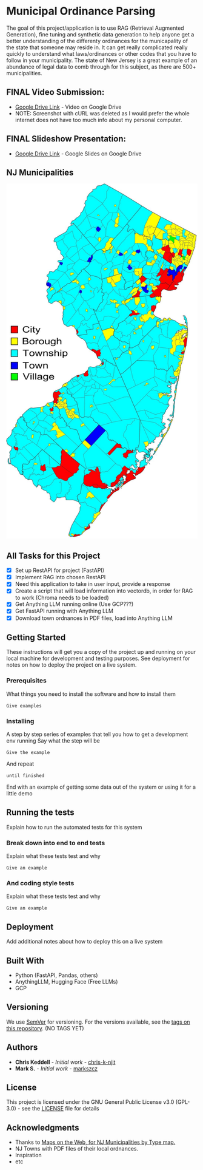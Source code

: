 # Municipal Ordinance Parsing

The goal of this project/application is to use RAG (Retrieval Augmented Generation), fine tuning and synthetic data generation to help anyone get a better understanding of the differenty ordinances for the municapality of the state that someone may reside in. It can get really complicated really quickly to understand what laws/ordinances or other codes that you have to follow in your municipality. The state of New Jersey is a great example of an abundance of legal data to comb through for this subject, as there are 500+ municipalities. 

<!-- (OLD) Midterm Video Submission:
* [Google Drive Link](https://drive.google.com/file/d/1YeIE871AmlUrumjTLenjm5BhkbxfvnD0/view?usp=sharing) - Video on Google Drive -->

## FINAL Video Submission:
* [Google Drive Link](https://drive.google.com/file/d/116LXVV1bYZ5XvWzsYO8eTaY_xLvcLZzX/view?usp=sharing) - Video on Google Drive
* NOTE: Screenshot with cURL was deleted as I would prefer the whole internet does not have too much info about my personal computer.

## FINAL Slideshow Presentation:
* [Google Drive Link](https://docs.google.com/presentation/d/1qBrrGaCCcrH6fV1ryy_E_1bE-kUHIObyHj60FC2jhj4/edit?usp=sharing) - Google Slides on Google Drive

## NJ Municipalities
![All Municipalities in NJ](/images/NJ_Municipality_Map.jpg)

## All Tasks for this Project
- [x] Set up RestAPI for project (FastAPI)
- [x] Implement RAG into chosen RestAPI
- [x] Need this application to take in user input, provide a response
- [x] Create a script that will load information into vectordb, in order for RAG to work (Chroma needs to be loaded)
- [x] Get Anything LLM running online (Use GCP???)
- [x] Get FastAPI running with Anything LLM
- [x] Download town ordnances in PDF files, load into Anything LLM

## Getting Started
These instructions will get you a copy of the project up and running on your local machine for development and testing purposes. See deployment for notes on how to deploy the project on a live system.

### Prerequisites
What things you need to install the software and how to install them
```
Give examples
```

### Installing
A step by step series of examples that tell you how to get a development env running
Say what the step will be
```
Give the example
```
And repeat
```
until finished
```
End with an example of getting some data out of the system or using it for a little demo

## Running the tests
Explain how to run the automated tests for this system

### Break down into end to end tests
Explain what these tests test and why
```
Give an example
```

### And coding style tests
Explain what these tests test and why
```
Give an example
```

## Deployment
Add additional notes about how to deploy this on a live system

## Built With
* Python (FastAPI, Pandas, others)
* AnythingLLM, Hugging Face (Free LLMs)
* GCP

## Versioning
We use [SemVer](http://semver.org/) for versioning. For the versions available, see the [tags on this repository](https://github.com/your/project/tags). (NO TAGS YET)

## Authors
* **Chris Keddell** - *Initial work* - [chris-k-njit](https://github.com/chris-k-njit)
* **Mark S.** - *Initial work* - [markszcz](https://github.com/markszcz)

## License
This project is licensed under the GNU General Public License v3.0 (GPL-3.0) - see the [LICENSE](LICENSE) file for details

## Acknowledgments
* Thanks to <a href="https://mapsontheweb.zoom-maps.com/post/127873974472/new-jersey-municipalities-by-type-by">Maps on the Web, for NJ Municipalities by Type map.</a>
* NJ Towns with PDF files of their local ordnances.
* Inspiration
* etc
